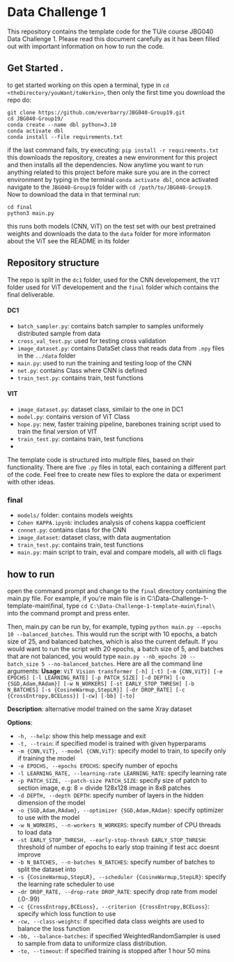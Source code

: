 # Data Challenge 1
This repository contains the template code for the TU/e course JBG040 Data Challenge 1.
Please read this document carefully as it has been filled out with important information on how to run the code.

## Get Started .
to get started working on this open a terminal, type in `cd <theDirectory/youWant/toWorkin>`, then only the first time you download the repo do:
```
git clone https://github.com/everbarry/JBG040-Group19.git
cd JBG040-Group19/
conda create --name dbl python=3.10 
conda activate dbl 
conda install --file requirements.txt
```
if the last command fails, try executing: `pip install -r requirements.txt`
this downloads the repository, creates a new environment for this project and then installs all the dependencies.
Now anytime you want to run anything related to this project before make sure you are in the correct environment by typing in the terminal `conda activate dbl`, once activated navigate to the `JBG040-Group19` folder with `cd /path/to/JBG040-Group19`.
Now to download the data in that terminal run:
```
cd final
python3 main.py
```
this runs both models (CNN, ViT) on the test set with our best pretrained weights and downloads the data to the `data` folder 
for more informaton about the ViT see the README in its folder

## Repository structure
The repo is split in the `dc1` folder, used for the CNN developement, the `VIT` folder used for ViT developement and the `final` folder which contains the final deliverable.
#### DC1
- `batch_sampler.py`: contains batch sampler to samples uniformely distributed sample from data
- `cross_val_test.py`: used for testing cross validation
- `image_dataset.py`: contains DataSet class that reads data from `.npy` files in the `../data` folder
- `main.py`: used to run the training and testing loop of the CNN
- `net.py`: contains Class where CNN is defined 
- `train_test.py`: contains train, test functions

#### VIT 
- `image_dataset.py`: dataset class, similair to the one in DC1
- `model.py`: contains version of ViT Class
- `hope.py`: new, faster training pipeline, barebones training script used to train the final version of VIT
-  `train_test.py`: contains train, test functions
- 
The template code is structured into multiple files, based on their functionality. 
There are five `.py` files in total, each containing a different part of the code. 
Feel free to create new files to explore the data or experiment with other ideas.

### final
- `models/` folder: contains models weights
- `Cohen KAPPA.ipynb`: includes analysis of cohens kappa coefficient
- `cnnnet.py`: contains class for the CNN
- `image_dataset`: dataset class, with data augmentation
- `train_test.py`: contains train, test functions
- `main.py`: main script to train, eval and compare models, all with cli flags

## how to run
open the command prompt and change to the `final` directory containing the main.py file.
For example, if you're main file is in C:\Data-Challenge-1-template-main\final\, 
type `cd C:\Data-Challenge-1-template-main\final\` into the command prompt and press enter.

Then, main.py can be run by, for example, typing `python main.py --epochs 10 --balanced_batches`.
This would run the script with 10 epochs, a batch size of 25, and balanced batches, which is also the current default.
If you would want to run the script with 20 epochs, a batch size of 5, and batches that are not balanced, 
you would type `main.py --nb_epochs 20 --batch_size 5 --no-balanced_batches`.
Here are all the command line arguments:
**Usage**: `ViT Vision transformer [-h] [-t] [-m {CNN,ViT}] [-e EPOCHS] [-l LEARNING_RATE] [-p PATCH_SIZE] [-d DEPTH] [-o {SGD,Adam,RAdam}] [-w N_WORKERS] [-st EARLY_STOP_THRESH] [-b N_BATCHES] [-s {CosineWarmup,StepLR}] [-dr DROP_RATE] [-c {CrossEntropy,BCELoss}] [-cw] [-bb] [-to]`

**Description**: alternative model trained on the same Xray dataset

**Options**:
- `-h, --help`: show this help message and exit
- `-t, --train`: if specified model is trained with given hyperparams
- `-m {CNN,ViT}, --model {CNN,ViT}`: specify model to train, to specify only if training the model
- `-e EPOCHS, --epochs EPOCHS`: specify number of epochs
- `-l LEARNING_RATE, --learning-rate LEARNING_RATE`: specify learning rate
- `-p PATCH_SIZE, --patch-size PATCH_SIZE`: specify size of patch to section image, e.g: 8 = divide 128x128 image in 8x8 patches
- `-d DEPTH, --depth DEPTH`: specify number of layers in the hidden dimension of the model
- `-o {SGD,Adam,RAdam}, --optimizer {SGD,Adam,RAdam}`: specify optimizer to use with the model
- `-w N_WORKERS, --n-workers N_WORKERS`: specify number of CPU threads to load data
- `-st EARLY_STOP_THRESH, --early-stop-thresh EARLY_STOP_THRESH`: threshold of number of epochs to early stop training if test acc doesnt improve
- `-b N_BATCHES, --n-batches N_BATCHES`: specify number of batches to split the dataset into
- `-s {CosineWarmup,StepLR}, --scheduler {CosineWarmup,StepLR}`: specify the learning rate scheduler to use
- `-dr DROP_RATE, --drop-rate DROP_RATE`: specify drop rate from model (.0-.99)
- `-c {CrossEntropy,BCELoss}, --criterion {CrossEntropy,BCELoss}`: specify which loss function to use
- `-cw, --class-weights`: if specified data class weights are used to balance the loss function
- `-bb, --balance-batches`: if specified WeightedRandomSampler is used to sample from data to uniformize class distribution.
- `-to, --timeout`: if specified training is stopped after 1 hour 50 mins
